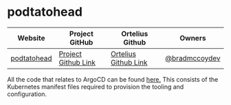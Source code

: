# podtatohead

| Website | Project GitHub | Ortelius Github | Owners |
| --- | --- | --- | --- | 
| [podtatohead](https://github.com/podtato-head/podtato-head) | [Project Github Link](https://github.com/podtato-head/podtato-head) | [Ortelius Github Link](https://github.com/ortelius/ortelius-kubernetes/) | [@bradmccoydev](https://github.com/bradmccoydev)  |

All the code that relates to ArgoCD can be found [here.](https://github.com:ortelius/ortelius-kubernetes/) This consists of the Kubernetes manifest files required to provision the tooling and configuration.

